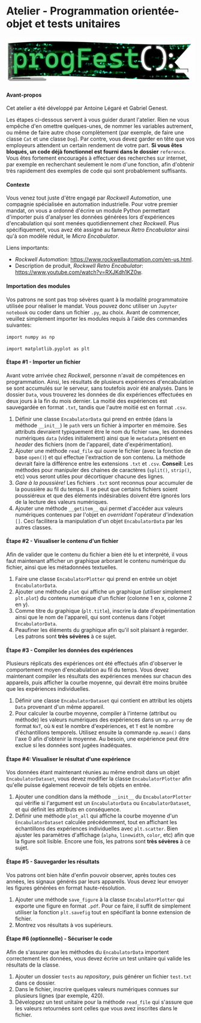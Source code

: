 # Atelier - Programmation orientée-objet et tests unitaires

![Logo](/images/LogoProgFest.png)

#### Avant-propos

Cet atelier a été développé par Antoine Légaré et Gabriel Genest.

Les étapes ci-dessous servent à vous guider durant l'atelier. Rien ne vous empêche d'en omettre quelques-unes, de nommer les variables autrement, ou même de faire autre chose complètement (par exemple, de faire une classe `Cat` et une classe `Dog`). Par contre, vous devez garder en tête que vos employeurs attendent un certain rendement de votre part. **Si vous êtes bloqués, un code déjà fonctionnel est fourni dans le dossier** `reference`. Vous êtes fortement encouragés à effectuer des recherches sur internet, par exemple en recherchant seulement le nom d'une fonction, afin d'obtenir très rapidement des exemples de code qui sont probablement suffisants.

#### Contexte

Vous venez tout juste d'être engagé par *Rockwell Automation*, une compagnie spécialisée en automation industrielle. Pour votre premier mandat, on vous a ordonné d'écrire un  module Python permettant d'importer puis d'analyser les données générées lors d'expériences d'encabulation qui sont menées quotidiennement chez *Rockwell*. Plus spécifiquement, vous avez été assigné au fameux *Retro Encabulator* ainsi qu'à son modèle réduit, le *Micro Encabulator*.

Liens importants:
- *Rockwell Automation*: https://www.rockwellautomation.com/en-us.html.
- Description de produit, *Rockwell Retro Encabulator*: https://www.youtube.com/watch?v=RXJKdh1KZ0w.

#### Importation des modules
Vos patrons ne sont pas trop sévères quant à la modalité programmatoire utilisée pour réaliser le mandat. Vous pouvez donc utiliser un `Jupyter notebook` ou coder dans un fichier `.py`, au choix. Avant de commencer, veuillez simplement importer les modules requis à l'aide des commandes suivantes:

`import numpy as np`

`import matplotlib.pyplot as plt`

#### Étape #1 - Importer un fichier
Avant votre arrivée chez *Rockwell*, personne n'avait de compétences en programmation. Ainsi, les résultats de plusieurs expériences d'encabulation se sont accumulés sur le serveur, sans toutefois avoir été analysés. Dans le dossier `Data`, vous trouverez les données de dix expériences effectuées en deux jours à la fin du mois dernier. La moitié des expériences est sauvegardée en format `.txt`, tandis que l'autre moitié est en format `.csv`.

1. Définir une classe `EncabulatorData` qui prend en entrée (dans la méthode `__init__`) le `path` vers un fichier à importer en mémoire. Ses attributs devraient typiquement être le nom du fichier `name`, les données numériques `data` (vides initialement) ainsi que le `metadata` présent en *header* des fichiers (nom de l'appareil, date d'expérimentation).
2. Ajouter une méthode `read_file` qui ouvre le fichier (avec la fonction de base `open()`) et qui effectue l'extraction de son contenu. La méthode devrait faire la différence entre les extensions `.txt` et `.csv`. **Conseil**: Les méthodes pour manipuler des chaines de caractères (`split()`, `strip()`, etc) vous seront utiles pour décortiquer chacune des lignes.
3. *Gare à la poussière!* Les fichiers `.txt` sont reconnus pour accumuler de la poussière au fil du temps. Il se peut que certains fichiers soient poussiéreux et que des éléments indésirables doivent être ignorés lors de la lecture des valeurs numériques.
4. Ajouter une méthode `__getitem__` qui permet d'accéder aux valeurs numériques contenues par l'objet en *overridant* l'opérateur d'indexation `[]`. Ceci facilitera la manipulation d'un objet `EncabulatorData` par les autres classes.

#### Étape #2 - Visualiser le contenu d'un fichier
Afin de valider que le contenu du fichier a bien été lu et interprété, il vous faut maintenant afficher un graphique arborant le contenu numérique du fichier, ainsi que les métadonnées textuelles.

1. Faire une classe `EncabulatorPlotter` qui prend en entrée un objet `EncabulatorData`.
2. Ajouter une méthode `plot` qui affiche un graphique (utiliser simplement `plt.plot`) du contenu numérique d'un fichier (colonne 1 en x, colonne 2 en y).
3. Comme titre du graphique (`plt.title`), inscrire la date d'expérimentation ainsi que le nom de l'appareil, qui sont contenus dans l'objet `EncabulatorData`.
4. Peaufiner les éléments du graphique afin qu'il soit plaisant à regarder. Les patrons sont **très sévères** à ce sujet.

#### Étape #3 - Compiler les données des expériences
Plusieurs réplicats des expériences ont été effectués afin d'observer le comportement moyen d'encabulation au fil du temps. Vous devez maintenant compiler les résultats des expériences menées sur chacun des appareils, puis afficher la courbe moyenne, qui devrait être moins bruitée que les expériences individuelles.

1. Définir une classe `EncabulatorDataset` qui contient en attribut les objets `Data` provenant d'un même appareil.
2. Pour calculer la courbe moyenne, compiler à l'interne (attribut ou méthode) les valeurs numériques des expériences dans un `np.array` de format `NxT`, où `N` est le nombre d'expériences, et `T` est le nombre d'échantillons temporels. Utilisez ensuite la commande `np.mean()` dans l'axe 0 afin d'obtenir la moyenne. Au besoin, une expérience peut être exclue si les données sont jugées inadéquates.

#### Étape #4: Visualiser le résultat d'une expérience
Vos données étant maintenant réunies au même endroit dans un objet `EncabulatorDataset`, vous devez modifier la classe `EncabulatorPlotter` afin qu'elle puisse également recevoir de tels objets en entrée.

1. Ajouter une condition dans la méthode `__init__` du `EncabulatorPlotter` qui vérifie si l'argument est un `EncabulatorData` ou `EncabulatorDataset`, et qui définit les attributs en conséquence.
2. Définir une méthode `plot_all` qui affiche la courbe moyenne d'un `EncabulatorDataset` calculée précédemment, tout en affichant les échantillons des expériences individuelles avec `plt.scatter`. Bien ajuster les paramètres d'affichage (`alpha`, `linewidth`, `color`, etc) afin que la figure soit lisible. Encore une fois, les patrons sont **très sévères** à ce sujet. 

#### Étape #5 - Sauvegarder les résultats
Vos patrons ont bien hâte d'enfin pouvoir observer, après toutes ces années, les signaux générés par leurs appareils. Vous devez leur envoyer les figures générées en format haute-résolution.

1. Ajouter une méthode `save_figure` à la classe `EncabulatorPlotter` qui exporte une figure en format `.pdf`. Pour ce faire, il suffit de simplement utiliser la fonction `plt.savefig` tout en spécifiant la bonne extension de fichier.
2. Montrez vos résultats à vos supérieurs.

#### Étape #6 (optionnelle) - Sécuriser le code
Afin de s'assurer que les méthodes du `EncabulatorData` importent correctement les données, vous devez écrire un test unitaire qui valide les résultats de la classe.

1. Ajouter un dossier `tests` au *repository*, puis générer un fichier `test.txt` dans ce dossier.
2. Dans le fichier, inscrire quelques valeurs numériques connues sur plusieurs lignes (par exemple, 420).
3. Développez un test unitaire pour la méthode `read_file` qui s'assure que les valeurs retournées sont celles que vous avez inscrites dans le fichier.
 

